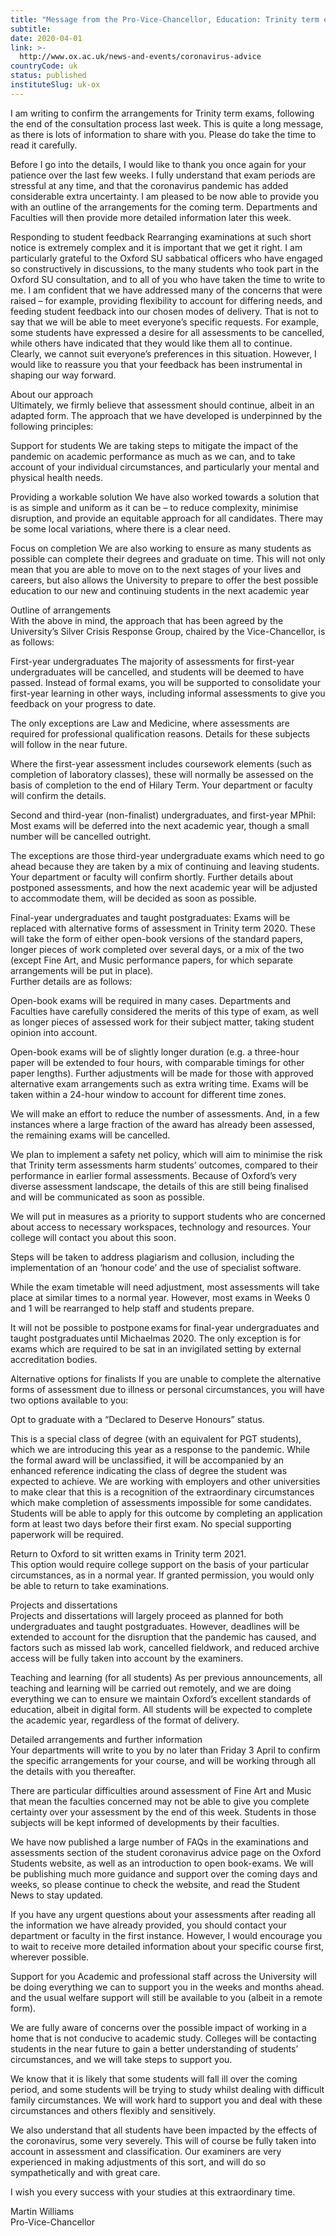 ```yaml
---
title: "Message from the Pro-Vice-Chancellor, Education: Trinity term examination arrangements"
subtitle: 
date: 2020-04-01
link: >-
  http://www.ox.ac.uk/news-and-events/coronavirus-advice
countryCode: uk
status: published
instituteSlug: uk-ox
---
```

I am writing to confirm the arrangements for Trinity term exams, following the end of the consultation process last week. This is quite a long message, as there is lots of information to share with you. Please do take the time to read it carefully. 

Before I go into the details, I would like to thank you once again for your patience over the last few weeks. I fully understand that exam periods are stressful at any time, and that the coronavirus pandemic has added considerable extra uncertainty.  I am pleased to be now able to provide you with an outline of the arrangements for the coming term. Departments and Faculties will then provide more detailed information later this week.  

Responding to student feedback 
Rearranging examinations at such short notice is extremely complex and it is important that we get it right. I am particularly grateful to the Oxford SU sabbatical officers who have engaged so constructively in discussions, to the many students who took part in the Oxford SU consultation, and to all of you who have taken the time to write to me. I am confident that we have addressed many of the concerns that were raised – for example, providing flexibility to account for differing needs, and feeding student feedback into our chosen modes of delivery. That is not to say that we will be able to meet everyone’s specific requests. For example, some students have expressed a desire for all assessments to be cancelled, while others have indicated that they would like them all to continue. Clearly, we cannot suit everyone’s preferences in this situation. However, I would like to reassure you that your feedback has been instrumental in shaping our way forward.  

About our approach  
Ultimately, we firmly believe that assessment should continue, albeit in an adapted form. The approach that we have developed is underpinned by the following principles: 

Support for students 
We are taking steps to mitigate the impact of the pandemic on academic performance as much as we can, and to take account of your individual circumstances, and particularly your mental and physical health needs.   

Providing a workable solution 
We have also worked towards a solution that is as simple and uniform as it can be – to reduce complexity, minimise disruption, and provide an equitable approach for all candidates. There may be some local variations, where there is a clear need.  

Focus on completion 
We are also working to ensure as many students as possible can complete their degrees and graduate on time. This will not only mean that you are able to move on to the next stages of your lives and careers, but also allows the University to prepare to offer the best possible education to our new and continuing students in the next academic year 

Outline of arrangements  
With the above in mind, the approach that has been agreed by the University’s Silver Crisis Response Group, chaired by the Vice-Chancellor, is as follows:  

First-year undergraduates 
The majority of assessments for first-year undergraduates will be cancelled, and students will be deemed to have passed. Instead of formal exams, you will be supported to consolidate your first-year learning in other ways, including informal assessments to give you feedback on your progress to date.

The only exceptions are Law and Medicine, where assessments are required for professional qualification reasons.  Details for these subjects will follow in the near future.  

Where the first-year assessment includes coursework elements (such as completion of laboratory classes), these will normally be assessed on the basis of completion to the end of Hilary Term. Your department or faculty will confirm the details. 

Second and third-year (non-finalist) undergraduates, and first-year MPhil: 
Most exams will be deferred into the next academic year, though a small number will be cancelled outright.  

The exceptions are those third-year undergraduate exams which need to go ahead because they are taken by a mix of continuing and leaving students. Your department or faculty will confirm shortly. 
Further details about postponed assessments, and how the next academic year will be adjusted to accommodate them, will be decided as soon as possible. 

Final-year undergraduates and taught postgraduates: 
Exams will be replaced with alternative forms of assessment in Trinity term 2020. These will take the form of either open-book versions of the standard papers, longer pieces of work completed over several days, or a mix of the two (except Fine Art, and Music performance papers, for which separate arrangements will be put in place).  
Further details are as follows: 

Open-book exams will be required in many cases. Departments and Faculties have carefully considered the merits of this type of exam, as well as longer pieces of assessed work for their subject matter, taking student opinion into account.  

Open-book exams will be of slightly longer duration (e.g. a three-hour paper will be extended to four hours, with comparable timings for other paper lengths). Further adjustments will be made for those with approved alternative exam arrangements such as extra writing time.  Exams will be taken within a 24-hour window to account for different time zones.   

We will make an effort to reduce the number of assessments. And, in a few instances where a large fraction of the award has already been assessed, the remaining exams will be cancelled. 

We plan to implement a safety net policy, which will aim to minimise the risk that Trinity term assessments harm students’ outcomes, compared to their performance in earlier formal assessments. Because of Oxford’s very diverse assessment landscape, the details of this are still being finalised and will be communicated as soon as possible. 

We will put in measures as a priority to support students who are concerned about access to necessary workspaces, technology and resources.  Your college will contact you about this soon. 

Steps will be taken to address plagiarism and collusion, including the implementation of an ‘honour code’ and the use of specialist software.   

While the exam timetable will need adjustment, most assessments will take place at similar times to a normal year. However, most exams in Weeks 0 and 1 will be rearranged to help staff and students prepare.  

It will not be possible to postpone exams for final-year undergraduates and taught postgraduates until Michaelmas 2020. The only exception is for exams which are required to be sat in an invigilated setting by external accreditation bodies.  

Alternative options for finalists
If you are unable to complete the alternative forms of assessment due to illness or personal circumstances, you will have two options available to you:  

Opt to graduate with a “Declared to Deserve Honours” status.  

This is a special class of degree (with an equivalent for PGT students), which we are introducing this year as a response to the pandemic. While the formal award will be unclassified, it will be accompanied by an enhanced reference indicating the class of degree the student was expected to achieve. We are working with employers and other universities to make clear that this is a recognition of the extraordinary circumstances which make completion of assessments impossible for some candidates. Students will be able to apply for this outcome by completing an application form at least two days before their first exam. No special supporting paperwork will be required. 
 
Return to Oxford to sit written exams in Trinity term 2021.  
This option would require college support on the basis of your particular circumstances, as in a normal year.  If granted permission, you would only be able to return to take examinations.  
 
Projects and dissertations  
Projects and dissertations will largely proceed as planned for both undergraduates and taught postgraduates. However, deadlines will be extended to account for the disruption that the pandemic has caused, and factors such as missed lab work, cancelled fieldwork, and reduced archive access will be fully taken into account by the examiners. 

Teaching and learning (for all students) 
As per previous announcements, all teaching and learning will be carried out remotely, and we are doing everything we can to ensure we maintain Oxford’s excellent standards of education, albeit in digital form. All students will be expected to complete the academic year, regardless of the format of delivery.  

Detailed arrangements and further information  
Your departments will write to you by no later than Friday 3 April to confirm the specific arrangements for your course, and will be working through all the details with you thereafter.  

There are particular difficulties around assessment of Fine Art and Music that mean the faculties concerned may not be able to give you complete certainty over your assessment by the end of this week. Students in those subjects will be kept informed of developments by their faculties. 

We have now published a large number of FAQs in the examinations and assessments section of the student coronavirus advice page on the Oxford Students website, as well as an introduction to open book-exams. We will be publishing much more guidance and support over the coming days and weeks, so please continue to check the website, and read the Student News to stay updated.  

If you have any urgent questions about your assessments after reading all the information we have already provided, you should contact your department or faculty in the first instance. However, I would encourage you to wait to receive more detailed information about your specific course first, wherever possible.  

Support for you 
Academic and professional staff across the University will be doing everything we can to support you in the weeks and months ahead. and the usual welfare support will still be available to you (albeit in a remote form).  

We are fully aware of concerns over the possible impact of working in a home that is not conducive to academic study. Colleges will be contacting students in the near future to gain a better understanding of students’ circumstances, and we will take steps to support you.  

We know that it is likely that some students will fall ill over the coming period, and some students will be trying to study whilst dealing with difficult family circumstances. We will work hard to support you and deal with these circumstances and others flexibly and sensitively.   

We also understand that all students have been impacted by the effects of the coronavirus, some very severely. This will of course be fully taken into account in assessment and classification. Our examiners are very experienced in making adjustments of this sort, and will do so sympathetically and with great care. 

I wish you every success with your studies at this extraordinary time.  

Martin Williams  
Pro-Vice-Chancellor